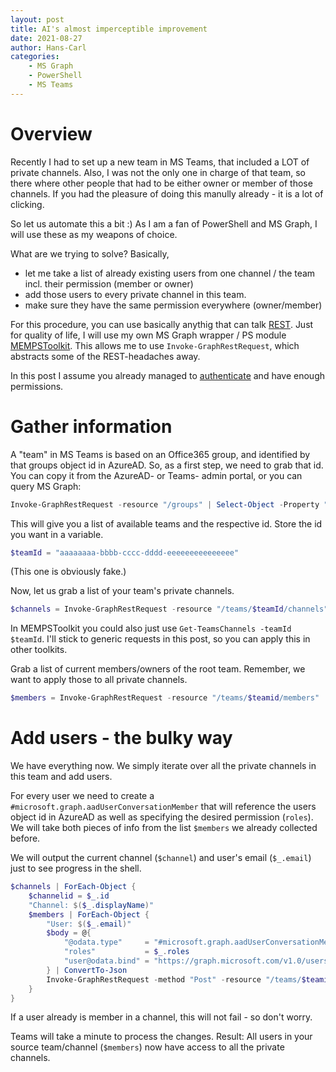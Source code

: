 ```yaml
---
layout: post
title: AI's almost imperceptible improvement
date: 2021-08-27
author: Hans-Carl
categories:
    - MS Graph
    - PowerShell
    - MS Teams
---
```


# Overview
Recently I had to set up a new team in MS Teams, that included a LOT of private channels. Also, I was not the only one in charge of that team, so there where other people that had to be either owner or member of those channels. If you had the pleasure of doing this manully already - it is a lot of clicking. 

So let us automate this a bit :) As I am a fan of PowerShell and MS Graph, I will use these as my weapons of choice.

What are we trying to solve? Basically, 
- let me take a list of already existing users from one channel / the team incl. their permission (member or owner) 
- add those users to every private channel in this team. 
- make sure they have the same permission everywhere (owner/member)

For this procedure, you can use basically anythig that can talk [REST](https://de.wikipedia.org/wiki/Representational_State_Transfer). Just for quality of life, I will use my own MS Graph wrapper / PS module [MEMPSToolkit](https://github.com/hcoberdalhoff/MEMPSToolkit/). This allows me to use `Invoke-GraphRestRequest`, which abstracts some of the REST-headaches away.

In this post I assume you already managed to [authenticate](https://github.com/hcoberdalhoff/MEMPSToolkit/#authenticate-against-ms-graph) and have enough permissions. 

# Gather information
A "team" in MS Teams is based on an Office365 group, and identified by that groups object id in AzureAD. So, as a first step, we need to grab that id. You can copy it from the AzureAD- or Teams- admin portal, or you can query MS Graph:

```powershell
Invoke-GraphRestRequest -resource "/groups" | Select-Object -Property "DisplayName", "id"
```

This will give you a list of available teams and the respective id. Store the id you want in a variable. 

```powershell
$teamId = "aaaaaaaa-bbbb-cccc-dddd-eeeeeeeeeeeeeee"
```

(This one is obviously fake.)

Now, let us grab a list of your team's private channels.
```powershell
$channels = Invoke-GraphRestRequest -resource "/teams/$teamId/channels")  | Where-Object { $_.membershipType -eq "private" }
```

In MEMPSToolkit you could also just use `Get-TeamsChannels -teamId $teamId`. I'll stick to generic requests in this post, so you can apply this in other toolkits.

Grab a list of current members/owners of the root team. Remember, we want to apply those to all private channels.
```powershell
$members = Invoke-GraphRestRequest -resource "/teams/$teamid/members"
```

# Add users - the bulky way
We have everything now. We simply iterate over all the private channels in this team and add users. 

For every user we need to create a `#microsoft.graph.aadUserConversationMember` that will reference the users object id in AzureAD as well as specifying the desired permission (`roles`). We will take both pieces of info from the list `$members` we already collected before. 

We will output the current channel (`$channel`) and user's email (`$_.email`) just to see progress in the shell.

```powershell
$channels | ForEach-Object {
    $channelid = $_.id
    "Channel: $($_.displayName)" 
    $members | ForEach-Object {
        "User: $($_.email)"
        $body = @{
            "@odata.type"     = "#microsoft.graph.aadUserConversationMember"
            "roles"           = $_.roles
            "user@odata.bind" = "https://graph.microsoft.com/v1.0/users('$($_.userId)')"
        } | ConvertTo-Json 
        Invoke-GraphRestRequest -method "Post" -resource "/teams/$teamid/channels/$channelid/members" -body $body    
    }
}
```

If a user already is member in a channel, this will not fail - so don't worry. 

Teams will take a minute to process the changes. Result: All users in your source team/channel (`$members`) now have access to all the private channels.